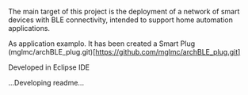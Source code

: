 
The main target of this project is the deployment of a network of smart devices with BLE connectivity, intended to support home automation applications.

As application examplo. It has been created a Smart Plug (mglmc/archBLE_plug.git)[https://github.com/mglmc/archBLE_plug.git]

Developed in Eclipse IDE

...Developing readme...

